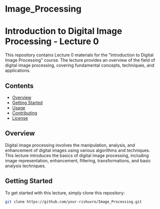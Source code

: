 # Image_Processing
# Introduction to Digital Image Processing - Lecture 0

This repository contains Lecture 0 materials for the "Introduction to Digital Image Processing" course. The lecture provides an overview of the field of digital image processing, covering fundamental concepts, techniques, and applications.

## Contents

- [Overview](#overview)
- [Getting Started](#getting-started)
- [Usage](#usage)
- [Contributing](#contributing)
- [License](#license)

## Overview

Digital image processing involves the manipulation, analysis, and enhancement of digital images using various algorithms and techniques. This lecture introduces the basics of digital image processing, including image representation, enhancement, filtering, transformations, and basic analysis techniques.

## Getting Started

To get started with this lecture, simply clone this repository:

```bash
git clone https://github.com/your-rishuvro/Image_Processing.git
